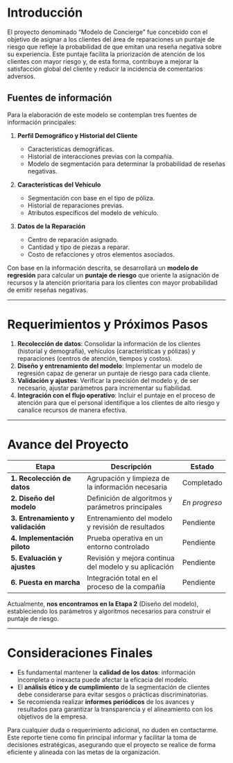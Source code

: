 # Introducción  
El proyecto denominado “Modelo de Concierge” fue concebido con el objetivo de asignar a los clientes del área de reparaciones un puntaje de riesgo que refleje la probabilidad de que emitan una reseña negativa sobre su experiencia. Este puntaje facilita la priorización de atención de los clientes con mayor riesgo y, de esta forma, contribuye a mejorar la satisfacción global del cliente y reducir la incidencia de comentarios adversos.

## Fuentes de información  
Para la elaboración de este modelo se contemplan tres fuentes de información principales:  

1. **Perfil Demográfico y Historial del Cliente**  
   - Características demográficas.  
   - Historial de interacciones previas con la compañía.  
   - Modelo de segmentación para determinar la probabilidad de reseñas negativas.  

2. **Características del Vehículo**  
   - Segmentación con base en el tipo de póliza.  
   - Historial de reparaciones previas.  
   - Atributos específicos del modelo de vehículo.  

3. **Datos de la Reparación**  
   - Centro de reparación asignado.  
   - Cantidad y tipo de piezas a reparar.  
   - Costo de refacciones y otros elementos asociados.  

Con base en la información descrita, se desarrollará un **modelo de regresión** para calcular un **puntaje de riesgo** que oriente la asignación de recursos y la atención prioritaria para los clientes con mayor probabilidad de emitir reseñas negativas.

---

# Requerimientos y Próximos Pasos  
1. **Recolección de datos**: Consolidar la información de los clientes (historial y demografía), vehículos (características y pólizas) y reparaciones (centros de atención, tiempos y costos).  
2. **Diseño y entrenamiento del modelo**: Implementar un modelo de regresión capaz de generar un puntaje de riesgo para cada cliente.  
3. **Validación y ajustes**: Verificar la precisión del modelo y, de ser necesario, ajustar parámetros para incrementar su fiabilidad.  
4. **Integración con el flujo operativo**: Incluir el puntaje en el proceso de atención para que el personal identifique a los clientes de alto riesgo y canalice recursos de manera efectiva.  

---

# Avance del Proyecto  

| Etapa                                   | Descripción                                             | Estado          |
|-----------------------------------------|---------------------------------------------------------|-----------------|
| **1. Recolección de datos**            | Agrupación y limpieza de la información necesaria       | Completado      |
| **2. Diseño del modelo**               | Definición de algoritmos y parámetros principales       | *En progreso*   |
| **3. Entrenamiento y validación**      | Entrenamiento del modelo y revisión de resultados       | Pendiente       |
| **4. Implementación piloto**           | Prueba operativa en un entorno controlado               | Pendiente       |
| **5. Evaluación y ajustes**            | Revisión y mejora continua del modelo y su aplicación   | Pendiente       |
| **6. Puesta en marcha**                | Integración total en el proceso de la compañía          | Pendiente       |

Actualmente, **nos encontramos en la Etapa 2** (Diseño del modelo), estableciendo los parámetros y algoritmos necesarios para construir el puntaje de riesgo.

---

# Consideraciones Finales  
- Es fundamental mantener la **calidad de los datos**: información incompleta o inexacta puede afectar la eficacia del modelo.  
- El **análisis ético y de cumplimiento** de la segmentación de clientes debe considerarse para evitar sesgos o prácticas discriminatorias.  
- Se recomienda realizar **informes periódicos** de los avances y resultados para garantizar la transparencia y el alineamiento con los objetivos de la empresa.  

Para cualquier duda o requerimiento adicional, no duden en contactarme. Este reporte tiene como fin principal informar y facilitar la toma de decisiones estratégicas, asegurando que el proyecto se realice de forma eficiente y alineada con las metas de la organización.
